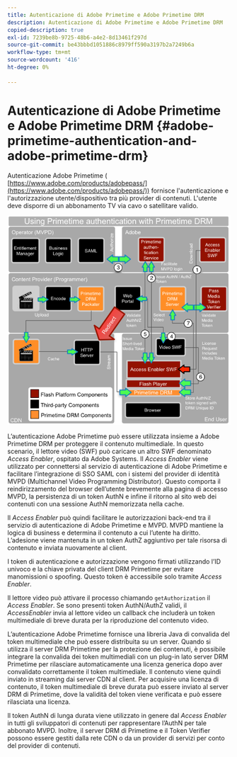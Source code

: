 ```yaml
---
title: Autenticazione di Adobe Primetime e Adobe Primetime DRM
description: Autenticazione di Adobe Primetime e Adobe Primetime DRM
copied-description: true
exl-id: 7239be8b-9725-48b6-a4e2-8d13461f297d
source-git-commit: be43bbbd1051886c8979ff590a3197b2a7249b6a
workflow-type: tm+mt
source-wordcount: '416'
ht-degree: 0%

---
```


# Autenticazione di Adobe Primetime e Adobe Primetime DRM {#adobe-primetime-authentication-and-adobe-primetime-drm}

Autenticazione Adobe Primetime ( [https://www.adobe.com/products/adobepass/](https://www.adobe.com/products/adobepass/)) fornisce l&#39;autenticazione e l&#39;autorizzazione utente/dispositivo tra più provider di contenuti. L&#39;utente deve disporre di un abbonamento TV via cavo o satellitare valido.

<!--<a id="fig_cln_bc2_44"></a>-->

![](assets/AdobePass_web.png)

L’autenticazione Adobe Primetime può essere utilizzata insieme a Adobe Primetime DRM per proteggere il contenuto multimediale. In questo scenario, il lettore video (SWF) può caricare un altro SWF denominato *Access Enabler*, ospitato da Adobe Systems. Il *Access Enabler* viene utilizzato per connettersi al servizio di autenticazione di Adobe Primetime e facilitare l’integrazione di SSO SAML con i sistemi del provider di identità MVPD (Multichannel Video Programming Distributor). Questo comporta il reindirizzamento del browser dell’utente brevemente alla pagina di accesso MVPD, la persistenza di un token AuthN e infine il ritorno al sito web dei contenuti con una sessione AuthN memorizzata nella cache.

Il *Access Enabler* può quindi facilitare le autorizzazioni back-end tra il servizio di autenticazione di Adobe Primetime e MVPD. MVPD mantiene la logica di business e determina il contenuto a cui l’utente ha diritto. L’adesione viene mantenuta in un token AuthZ aggiuntivo per tale risorsa di contenuto e inviata nuovamente al client.

I token di autenticazione e autorizzazione vengono firmati utilizzando l’ID univoco e la chiave privata del client DRM Primetime per evitare manomissioni o spoofing. Questo token è accessibile solo tramite *Access Enabler*.

Il lettore video può attivare il processo chiamando `getAuthorization` il *Access Enabler*. Se sono presenti token AuthN/AuthZ validi, il *AccessEnabler* invia al lettore video un callback che includerà un token multimediale di breve durata per la riproduzione del contenuto video.

L’autenticazione Adobe Primetime fornisce una libreria Java di convalida del token multimediale che può essere distribuita su un server. Quando si utilizza il server DRM Primetime per la protezione dei contenuti, è possibile integrare la convalida dei token multimediali con un plug-in lato server DRM Primetime per rilasciare automaticamente una licenza generica dopo aver convalidato correttamente il token multimediale. Il contenuto viene quindi inviato in streaming dai server CDN al client. Per acquisire una licenza di contenuto, il token multimediale di breve durata può essere inviato al server DRM di Primetime, dove la validità del token viene verificata e può essere rilasciata una licenza.

Il token AuthN di lunga durata viene utilizzato in genere dal *Access Enabler* in tutti gli sviluppatori di contenuti per rappresentare l’AuthN per tale abbonato MVPD. Inoltre, il server DRM di Primetime e il Token Verifier possono essere gestiti dalla rete CDN o da un provider di servizi per conto del provider di contenuti.
